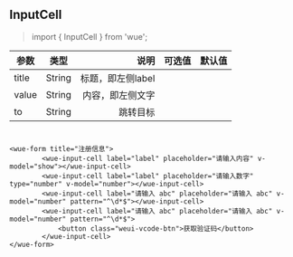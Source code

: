 ## InputCell

> import { InputCell } from 'wue';


| 参数           | 类型          | 说明  | 可选值| 默认值|
| ------------- |:-------------:| -----:|-----:|-----:|
| title         | String |标题，即左侧label| 
| value       | String |内容，即左侧文字|
| to       | String |跳转目标|

#
```
<wue-form title="注册信息">
        <wue-input-cell label="label" placeholder="请输入内容" v-model="show"></wue-input-cell>
        <wue-input-cell label="label" placeholder="请输入数字" type="number" v-model="number"></wue-input-cell>
        <wue-input-cell label="请输入 abc" placeholder="请输入 abc" v-model="number" pattern="^\d*$"></wue-input-cell>
        <wue-input-cell label="请输入 abc" placeholder="请输入 abc" v-model="number" pattern="^\d*$">
            <button class="weui-vcode-btn">获取验证码</button>
        </wue-input-cell>
</wue-form>
```
